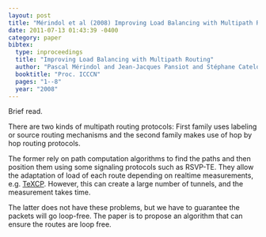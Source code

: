 ```yaml
---
layout: post
title: "Mérindol et al (2008) Improving Load Balancing with Multipath Routing (ICCCN)"
date: 2011-07-13 01:43:39 -0400
category: paper
bibtex:
  type: inproceedings
  title: "Improving Load Balancing with Multipath Routing"
  author: "Pascal Mérindol and Jean-Jacques Pansiot and Stéphane Cateloin"
  booktitle: "Proc. ICCCN"
  pages: "1--8"
  year: "2008"
---
```

Brief read.

There are two kinds of multipath routing protocols: First family uses labeling
or source routing mechanisms and the second family makes use of hop by hop
routing protocols.

The former rely on path computation algorithms to find the paths and then
position them using some signaling protocols such as RSVP-TE. They allow the
adaptation of load of each route depending on realtime measurements, e.g.
[TeXCP](/2009-10-21-kkdc05-te). However, this can create a large number of
tunnels, and the measurement takes time.

The latter does not have these problems, but we have to guarantee the packets
will go loop-free. The paper is to propose an algorithm that can ensure the
routes are loop free.
